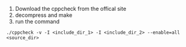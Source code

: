 1. Download the cppcheck from the offical site
2. decompress and make
3. run the command
```
./cppcheck -v -I <include_dir_1> -I <include_dir_2> --enable=all <source_dir>
```
